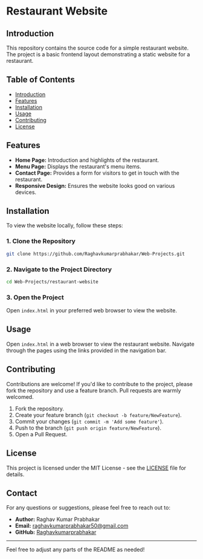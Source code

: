 

# Restaurant Website

## Introduction

This repository contains the source code for a simple restaurant website. The project is a basic frontend layout demonstrating a static website for a restaurant.

## Table of Contents

- [Introduction](#introduction)
- [Features](#features)
- [Installation](#installation)
- [Usage](#usage)
- [Contributing](#contributing)
- [License](#license)

## Features

- **Home Page:** Introduction and highlights of the restaurant.
- **Menu Page:** Displays the restaurant's menu items.
- **Contact Page:** Provides a form for visitors to get in touch with the restaurant.
- **Responsive Design:** Ensures the website looks good on various devices.

## Installation

To view the website locally, follow these steps:

### 1. Clone the Repository

```bash
git clone https://github.com/Raghavkumarprabhakar/Web-Projects.git
```

### 2. Navigate to the Project Directory

```bash
cd Web-Projects/restaurant-website
```

### 3. Open the Project

Open `index.html` in your preferred web browser to view the website.

## Usage

Open `index.html` in a web browser to view the restaurant website. Navigate through the pages using the links provided in the navigation bar.

## Contributing

Contributions are welcome! If you'd like to contribute to the project, please fork the repository and use a feature branch. Pull requests are warmly welcomed.

1. Fork the repository.
2. Create your feature branch (`git checkout -b feature/NewFeature`).
3. Commit your changes (`git commit -m 'Add some feature'`).
4. Push to the branch (`git push origin feature/NewFeature`).
5. Open a Pull Request.

## License

This project is licensed under the MIT License - see the [LICENSE](LICENSE) file for details.

## Contact

For any questions or suggestions, please feel free to reach out to:

- **Author:** Raghav Kumar Prabhakar
- **Email:** [raghavkumarprabhakar50@gmail.com](mailto:raghavkumarprabhakar50@gmail.com)
- **GitHub:** [Raghavkumarprabhakar](https://github.com/Raghavkumarprabhakar)

---

Feel free to adjust any parts of the README as needed!
